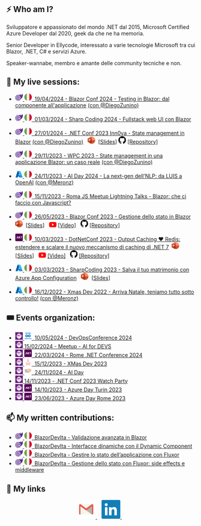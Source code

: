 ## ⚡ Who am I?

Sviluppatore e appassionato del mondo .NET dal 2015, Microsoft Certified Azure Developer dal 2020, geek da che ne ha memoria. 

Senior Developer in Ellycode, interessato a varie tecnologie Microsoft tra cui Blazor, .NET, C# e servizi Azure. 

Speaker-wannabe, membro e amante delle community tecniche e non.

## 💬 My live sessions:

- [<img width="20" src="https://raw.githubusercontent.com/fabio-sp/fabio-sp/main/images/blazor.png">&nbsp;<img width="20" src="https://raw.githubusercontent.com/fabio-sp/fabio-sp/main/images/ita_flag.png">&nbsp;&nbsp;19/04/2024 - Blazor Conf 2024 - Testing in Blazor: dal componente all'applicazione](https://blazorconf.it) [(con @DiegoZunino)](https://github.com/DiegoZunino) &nbsp;
- [<img width="20" src="https://raw.githubusercontent.com/fabio-sp/fabio-sp/main/images/blazor.png">&nbsp;<img width="20" src="https://raw.githubusercontent.com/fabio-sp/fabio-sp/main/images/ita_flag.png">&nbsp;&nbsp;01/03/2024 - Sharp Coding 2024 - Fullstack web UI con Blazor](https://conf.sharpcoding.it/program)
- [<img width="20" src="https://raw.githubusercontent.com/fabio-sp/fabio-sp/main/images/blazor.png">&nbsp;<img width="20" src="https://raw.githubusercontent.com/fabio-sp/fabio-sp/main/images/ita_flag.png">&nbsp;&nbsp;27/01/2024 - .NET Conf 2023 Inn0va - State management in Blazor](https://netconf2023.1nn0va.it/agenda.html) [(con @DiegoZunino)](https://github.com/DiegoZunino) &nbsp; <img width="20" src="https://raw.githubusercontent.com/fabio-sp/fabio-sp/main/images/powerpoint.png">&nbsp; [[Slides](https://github.com/fabio-sp/StateManagement.Demo/blob/master/NetConf2023_1nn0va_StateManagementBlazor.pdf)] <img width="20" src="https://raw.githubusercontent.com/fabio-sp/fabio-sp/main/images/github.svg"> [[Repository]](https://github.com/fabio-sp/StateManagement.Demo)

- [<img width="20" src="https://raw.githubusercontent.com/fabio-sp/fabio-sp/main/images/blazor.png">&nbsp;<img width="20" src="https://raw.githubusercontent.com/fabio-sp/fabio-sp/main/images/ita_flag.png">&nbsp;&nbsp;29/11/2023 - WPC 2023 - State management in una applicazione Blazor: un caso reale](https://www.wpc.education/agenda) [(con @DiegoZunino)](https://github.com/DiegoZunino)
- [<img width="20" src="https://raw.githubusercontent.com/fabio-sp/fabio-sp/main/images/azure.png">&nbsp;<img width="20" src="https://raw.githubusercontent.com/fabio-sp/fabio-sp/main/images/ita_flag.png">&nbsp;&nbsp;24/11/2023 - AI Day 2024 - La next-gen dell’NLP: da LUIS a OpenAI](https://youtu.be/Zx10roym5lA?t=23064) [(con @Meronz)](https://github.com/meronz)
- [<img width="20" src="https://raw.githubusercontent.com/fabio-sp/fabio-sp/main/images/blazor.png">&nbsp;<img width="20" src="https://raw.githubusercontent.com/fabio-sp/fabio-sp/main/images/ita_flag.png">&nbsp;&nbsp;15/11/2023 - Roma JS Meetup Lightning Talks - Blazor: che ci faccio con Javascript?](https://www.linkedin.com/posts/romajs_lightning-talk-per-il-meetup-di-questo-mese-activity-7129810272914919424-enFe)
- [<img width="20" src="https://raw.githubusercontent.com/fabio-sp/fabio-sp/main/images/blazor.png">&nbsp;<img width="20" src="https://raw.githubusercontent.com/fabio-sp/fabio-sp/main/images/ita_flag.png">&nbsp;&nbsp;26/05/2023 - Blazor Conf 2023 - Gestione dello stato in Blazor](https://blazorconf.it/)&nbsp; <img width="20" src="https://raw.githubusercontent.com/fabio-sp/fabio-sp/main/images/powerpoint.png">&nbsp; [[Slides](https://github.com/fabio-sp/BlazorConf.StateManagement.Demo/blob/master/Deck_Blazor_State_Management.pptx)] &nbsp; <img width="20" src="https://raw.githubusercontent.com/fabio-sp/fabio-sp/main/images/youtube.png"> [[Video]](https://www.youtube.com/watch?v=s9bxO5fHDsc) &nbsp; <img width="20" src="https://raw.githubusercontent.com/fabio-sp/fabio-sp/main/images/github.svg"> [[Repository]](https://github.com/fabio-sp/BlazorConf.StateManagement.Demo)
- [<img width="20" src="https://raw.githubusercontent.com/fabio-sp/fabio-sp/main/images/dot-net.png">&nbsp;<img width="20" src="https://raw.githubusercontent.com/fabio-sp/fabio-sp/main/images/ita_flag.png">&nbsp;&nbsp;10/03/2023 - DotNetConf 2023 - Output Caching ❤️ Redis: estendere e scalare il nuovo meccanismo di caching di .NET 7](https://www.dotnetconf.it/)&nbsp; <img width="20" src="https://raw.githubusercontent.com/fabio-sp/fabio-sp/main/images/powerpoint.png">&nbsp; [[Slides](conferences/20230310_DotNetConf2023/Deck_Output_Caching_Loves_Redis.pptx)] &nbsp; <img width="20" src="https://raw.githubusercontent.com/fabio-sp/fabio-sp/main/images/youtube.png"> [[Video]](https://youtu.be/Mrk-TS2NCqs?t=27314) &nbsp; <img width="20" src="https://raw.githubusercontent.com/fabio-sp/fabio-sp/main/images/github.svg"> [[Repository]](https://github.com/fabio-sp/RedisOutputCacheDemo)
- [<img width="20" src="https://raw.githubusercontent.com/fabio-sp/fabio-sp/main/images/azure.png">&nbsp;<img width="20" src="https://raw.githubusercontent.com/fabio-sp/fabio-sp/main/images/ita_flag.png">&nbsp;&nbsp;03/03/2023 - SharpCoding 2023 - Salva il tuo matrimonio con Azure App Configuration](https://conf.sharpcoding.it/) &nbsp; <img width="20" src="https://raw.githubusercontent.com/fabio-sp/fabio-sp/main/images/powerpoint.png">&nbsp; [[Slides](conferences/20230303_SharpCoding2023/Deck_Azure_App_Configuration.pptx)]
- [<img width="20" src="https://raw.githubusercontent.com/fabio-sp/fabio-sp/main/images/azure.png">&nbsp;<img width="20" src="https://raw.githubusercontent.com/fabio-sp/fabio-sp/main/images/ita_flag.png">&nbsp;&nbsp;16/12/2022 - Xmas Dev 2022 - Arriva Natale, teniamo tutto sotto controllo!](https://youtu.be/U-elMombZo4?t=2484) [(con @Meronz)](https://github.com/meronz)

## 🎟️ Events organization:
- [<img width="20" src="https://raw.githubusercontent.com/fabio-sp/fabio-sp/main/images/dotnetcode.png">&nbsp;<img width="20" src="https://raw.githubusercontent.com/fabio-sp/fabio-sp/main/images/devopsconf.png">&nbsp;&nbsp;10/05/2024 - DevOpsConference 2024](devopsconf.dotnetdev.it)
- [<img width="20" src="https://raw.githubusercontent.com/fabio-sp/fabio-sp/main/images/dotnetcode.png">&nbsp;15/02/2024 - Meetup - AI for DEVS](https://www.eventbrite.it/e/biglietti-meetup-ai-for-devs-from-intellisense-to-suggestions-with-github-copilot-810044634307?aff=oddtdtcreator)
- [<img width="20" src="https://raw.githubusercontent.com/fabio-sp/fabio-sp/main/images/dotnetcode.png">&nbsp;<img width="20" src="https://raw.githubusercontent.com/fabio-sp/fabio-sp/main/images/dotnetconf.png">&nbsp;&nbsp;22/03/2024 - Rome .NET Conference 2024](https://dotnetconf.it)
- [<img width="20" src="https://raw.githubusercontent.com/fabio-sp/fabio-sp/main/images/dotnetcode.png">&nbsp;<img width="20" src="https://raw.githubusercontent.com/fabio-sp/fabio-sp/main/images/xmasdev.png">&nbsp;&nbsp;15/12/2023 - XMas Dev 2023](https://xmasdev.net/)
- [<img width="20" src="https://raw.githubusercontent.com/fabio-sp/fabio-sp/main/images/dotnetcode.png">&nbsp;<img width="20" src="https://raw.githubusercontent.com/fabio-sp/fabio-sp/main/images/aiday.png">&nbsp;&nbsp;24/11/2024 - AI Day](https://aiday.dotnetdev.it/)
- [<img width="20" src="https://raw.githubusercontent.com/fabio-sp/fabio-sp/main/images/dotnetcode.png">&nbsp;14/11/2023 - .NET Conf 2023 Watch Party](https://www.eventbrite.it/e/biglietti-net-conf-2023-watch-party-737857450497?aff=oddtdtcreator)
- [<img width="20" src="https://raw.githubusercontent.com/fabio-sp/fabio-sp/main/images/dotnetcode.png">&nbsp;<img width="20" src="https://raw.githubusercontent.com/fabio-sp/fabio-sp/main/images/dotnetconf.png">&nbsp;&nbsp;14/10/2023 - Azure Day Turin 2023](https://azureday.it/)
- [<img width="20" src="https://raw.githubusercontent.com/fabio-sp/fabio-sp/main/images/dotnetcode.png">&nbsp;<img width="20" src="https://raw.githubusercontent.com/fabio-sp/fabio-sp/main/images/dotnetconf.png">&nbsp;&nbsp;23/06/2023 - Azure Day Rome 2023](https://azureday.it/)

## 📫 My written contributions:

- [<img width="20" src="https://raw.githubusercontent.com/fabio-sp/fabio-sp/main/images/blazor.png">&nbsp;<img width="20" src="https://raw.githubusercontent.com/fabio-sp/fabio-sp/main/images/ita_flag.png">&nbsp;&nbsp;BlazorDevIta - Validazione avanzata in Blazor](https://blazordev.it/articoli/validazione-avanzata-in-blazor/)
- [<img width="20" src="https://raw.githubusercontent.com/fabio-sp/fabio-sp/main/images/blazor.png">&nbsp;<img width="20" src="https://raw.githubusercontent.com/fabio-sp/fabio-sp/main/images/ita_flag.png">&nbsp;&nbsp;BlazorDevIta - Interfacce dinamiche con il Dynamic Component](https://blazordev.it/articoli/interfacce-dinamiche-con-il-dynamic-component/)
- [<img width="20" src="https://raw.githubusercontent.com/fabio-sp/fabio-sp/main/images/blazor.png">&nbsp;<img width="20" src="https://raw.githubusercontent.com/fabio-sp/fabio-sp/main/images/ita_flag.png">&nbsp;&nbsp;BlazorDevIta - Gestire lo stato dell’applicazione con Fluxor](https://blazordev.it/articoli/gestire-lo-stato-dellapplicazione-con-fluxor/)
- [<img width="20" src="https://raw.githubusercontent.com/fabio-sp/fabio-sp/main/images/blazor.png">&nbsp;<img width="20" src="https://raw.githubusercontent.com/fabio-sp/fabio-sp/main/images/ita_flag.png">&nbsp;&nbsp;BlazorDevIta - Gestione dello stato con Fluxor: side effects e middleware](https://blazordev.it/articoli/gestione-dello-stato-con-fluxor-side-effects-e-middleware/)

## 🔗 My links
<p align="center">
    <a href="mailto:spaziani.fa@gmail.com">
        <img width="50" src="https://raw.githubusercontent.com/fabio-sp/fabio-sp/main/images/email.svg" >
    </a>&nbsp;&nbsp;
    <a href="https://www.linkedin.com/in/fabio-spaz/">
        <img width="50" src="https://raw.githubusercontent.com/fabio-sp/fabio-sp/main/images/linkedin.svg" >
    </a>&nbsp;&nbsp;
</p>
